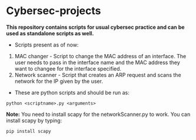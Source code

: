 # Cybersec-projects

**This repository contains scripts for usual cybersec practice and can be used as standalone scripts as well.**

- Scripts present as of now:
1. MAC changer - Script to change the MAC address of an interface. The user needs to pass in the interface name and the MAC address they want to changee for the interface specified. 
2. Network scanner - Script that creates an ARP request and scans the network for the IP given by the user.  

- These are python scripts and should be run as:
```
python <scriptname>.py <arguments>
```

**Note:**
You need to install scapy for the networkScanner.py to work. 
You can install scapy by typing:

```
pip install scapy
```
 
